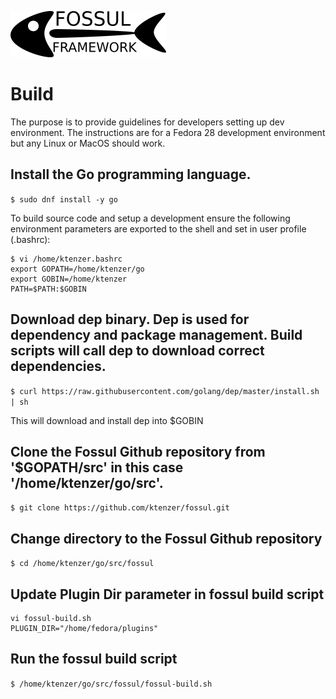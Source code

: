 ![](images/fossul_logo.png)
# Build
The purpose is to provide guidelines for developers setting up dev environment. The instructions are for a Fedora 28 development environment but any Linux or MacOS should work.

## Install the Go programming language. 
```$ sudo dnf install -y go```

To build source code and setup a development ensure the following environment parameters are exported to the shell and set in user profile (.bashrc):
```
$ vi /home/ktenzer.bashrc
export GOPATH=/home/ktenzer/go
export GOBIN=/home/ktenzer
PATH=$PATH:$GOBIN
```

## Download dep binary. Dep is used for dependency and package management. Build scripts will call dep to download correct dependencies.
```$ curl https://raw.githubusercontent.com/golang/dep/master/install.sh | sh```

This will download and install dep into $GOBIN

## Clone the Fossul Github repository from '$GOPATH/src' in this case '/home/ktenzer/go/src'.
```$ git clone https://github.com/ktenzer/fossul.git```

## Change directory to the Fossul Github repository
```$ cd /home/ktenzer/go/src/fossul```

## Update Plugin Dir parameter in fossul build script
```
vi fossul-build.sh
PLUGIN_DIR="/home/fedora/plugins"
```

## Run the fossul build script
```$ /home/ktenzer/go/src/fossul/fossul-build.sh```